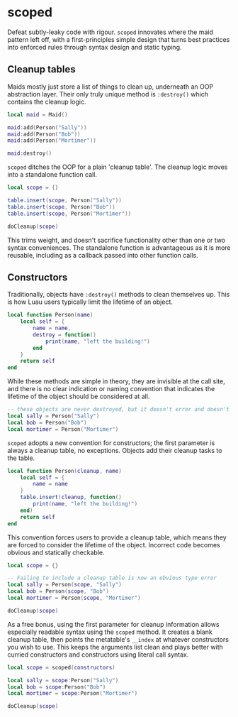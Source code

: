 # scoped

Defeat subtly-leaky code with rigour. `scoped` innovates where the maid pattern left off, with a first-principles simple design that turns best practices into enforced rules through syntax design and static typing.


## Cleanup tables

Maids mostly just store a list of things to clean up, underneath an OOP abstraction layer. Their only truly unique method is `:destroy()` which contains the cleanup logic.

```Lua
local maid = Maid()

maid:add(Person("Sally"))
maid:add(Person("Bob"))
maid:add(Person("Mortimer"))

maid:destroy()
```

`scoped` ditches the OOP for a plain 'cleanup table'. The cleanup logic moves into a standalone function call.

```Lua
local scope = {}

table.insert(scope, Person("Sally"))
table.insert(scope, Person("Bob"))
table.insert(scope, Person("Mortimer"))

doCleanup(scope)
```

This trims weight, and doesn't sacrifice functionality other than one or two syntax conveniences. The standalone function is advantageous as it is more reusable, including as a callback passed into other function calls.

## Constructors

Traditionally, objects have `:destroy()` methods to clean themselves up. This is how Luau users typically limit the lifetime of an object.

```Lua
local function Person(name)
    local self = {
        name = name,
        destroy = function()
            print(name, "left the building!")
        end
    }
    return self
end
```

While these methods are simple in theory, they are invisible at the call site, and there is no clear indication or naming convention that indicates the lifetime of the object should be considered at all.

```Lua
-- these objects are never destroyed, but it doesn't error and doesn't look suspicious
local sally = Person("Sally")
local bob = Person("Bob")
local mortimer = Person("Mortimer")
```

`scoped` adopts a new convention for constructors; the first parameter is always a cleanup table, no exceptions. Objects add their cleanup tasks to the table.

```Lua
local function Person(cleanup, name)
    local self = {
        name = name
    }
    table.insert(cleanup, function()
        print(name, "left the building!")
    end)
    return self
end
```

This convention forces users to provide a cleanup table, which means they are forced to consider the lifetime of the object. Incorrect code becomes obvious and statically checkable.

```Lua
local scope = {}

-- Failing to include a cleanup table is now an obvious type error
local sally = Person(scope, "Sally")
local bob = Person(scope, "Bob")
local mortimer = Person(scope, "Mortimer")

doCleanup(scope)
```

As a free bonus, using the first parameter for cleanup information allows especially readable syntax using the `scoped` method. It creates a blank cleanup table, then points the metatable's `__index` at whatever constructors you wish to use. This keeps the arguments list clean and plays better with curried constructors and constructors using literal call syntax.

```Lua
local scope = scoped(constructors)

local sally = scope:Person("Sally")
local bob = scope:Person("Bob")
local mortimer = scope:Person("Mortimer")

doCleanup(scope)
```
